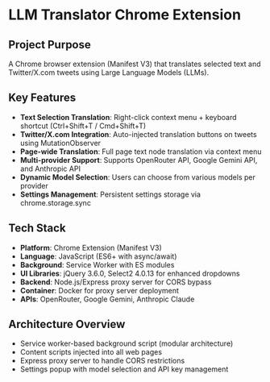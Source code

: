 # LLM Translator Chrome Extension

## Project Purpose
A Chrome browser extension (Manifest V3) that translates selected text and Twitter/X.com tweets using Large Language Models (LLMs). 

## Key Features
- **Text Selection Translation**: Right-click context menu + keyboard shortcut (Ctrl+Shift+T / Cmd+Shift+T)
- **Twitter/X.com Integration**: Auto-injected translation buttons on tweets using MutationObserver
- **Page-wide Translation**: Full page text node translation via context menu
- **Multi-provider Support**: Supports OpenRouter API, Google Gemini API, and Anthropic API
- **Dynamic Model Selection**: Users can choose from various models per provider
- **Settings Management**: Persistent settings storage via chrome.storage.sync

## Tech Stack
- **Platform**: Chrome Extension (Manifest V3)
- **Language**: JavaScript (ES6+ with async/await)
- **Background**: Service Worker with ES modules
- **UI Libraries**: jQuery 3.6.0, Select2 4.0.13 for enhanced dropdowns
- **Backend**: Node.js/Express proxy server for CORS bypass
- **Container**: Docker for proxy server deployment
- **APIs**: OpenRouter, Google Gemini, Anthropic Claude

## Architecture Overview
- Service worker-based background script (modular architecture)
- Content scripts injected into all web pages
- Express proxy server to handle CORS restrictions
- Settings popup with model selection and API key management